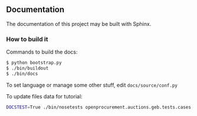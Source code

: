 ## Documentation

The documentation of this project may be built with Sphinx.

### How to build it

Commands to build the docs:
```sh
$ python bootstrap.py
$ ./bin/buildout
$ ./bin/docs
````
To set language or manage some other stuff, edit `docs/source/conf.py`

To update files data for tutorial:
```sh
DOCSTEST=True ./bin/nosetests openprocurement.auctions.geb.tests.cases.docs
```